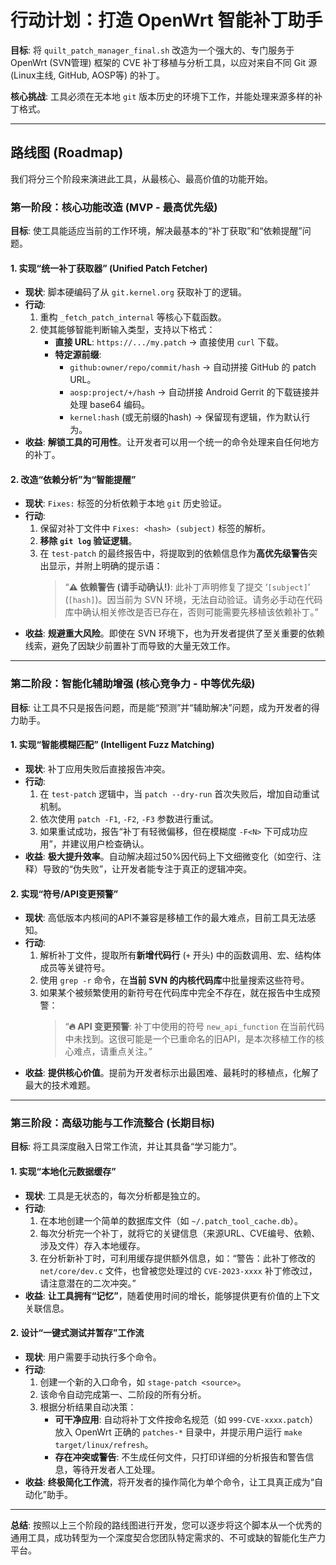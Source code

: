 # 行动计划：打造 OpenWrt 智能补丁助手

**目标**: 将 `quilt_patch_manager_final.sh` 改造为一个强大的、专门服务于 OpenWrt (SVN管理) 框架的 CVE 补丁移植与分析工具，以应对来自不同 Git 源 (Linux主线, GitHub, AOSP等) 的补丁。

**核心挑战**: 工具必须在无本地 `git` 版本历史的环境下工作，并能处理来源多样的补丁格式。

---

## 路线图 (Roadmap)

我们将分三个阶段来演进此工具，从最核心、最高价值的功能开始。

### **第一阶段：核心功能改造 (MVP - 最高优先级)**

**目标**: 使工具能适应当前的工作环境，解决最基本的“补丁获取”和“依赖提醒”问题。

#### **1. 实现“统一补丁获取器” (Unified Patch Fetcher)**

*   **现状**: 脚本硬编码了从 `git.kernel.org` 获取补丁的逻辑。
*   **行动**:
    1.  重构 `_fetch_patch_internal` 等核心下载函数。
    2.  使其能够智能判断输入类型，支持以下格式：
        *   **直接 URL**: `https://.../my.patch` -> 直接使用 `curl` 下载。
        *   **特定源前缀**:
            *   `github:owner/repo/commit/hash` -> 自动拼接 GitHub 的 patch URL。
            *   `aosp:project/+/hash` -> 自动拼接 Android Gerrit 的下载链接并处理 base64 编码。
            *   `kernel:hash` (或无前缀的hash) -> 保留现有逻辑，作为默认行为。
*   **收益**: **解锁工具的可用性**。让开发者可以用一个统一的命令处理来自任何地方的补丁。

#### **2. 改造“依赖分析”为“智能提醒”**

*   **现状**: `Fixes:` 标签的分析依赖于本地 `git` 历史验证。
*   **行动**:
    1.  保留对补丁文件中 `Fixes: <hash> (subject)` 标签的解析。
    2.  **移除 `git log` 验证逻辑**。
    3.  在 `test-patch` 的最终报告中，将提取到的依赖信息作为**高优先级警告**突出显示，并附上明确的提示语：
        > “**⚠️ 依赖警告 (请手动确认!)**: 此补丁声明修复了提交 ‘`[subject]`’ (`[hash]`)。因当前为 SVN 环境，无法自动验证。请务必手动在代码库中确认相关修改是否已存在，否则可能需要先移植该依赖补丁。”
*   **收益**: **规避重大风险**。即使在 SVN 环境下，也为开发者提供了至关重要的依赖线索，避免了因缺少前置补丁而导致的大量无效工作。

---

### **第二阶段：智能化辅助增强 (核心竞争力 - 中等优先级)**

**目标**: 让工具不只是报告问题，而是能“预测”并“辅助解决”问题，成为开发者的得力助手。

#### **1. 实现“智能模糊匹配” (Intelligent Fuzz Matching)**

*   **现状**: 补丁应用失败后直接报告冲突。
*   **行动**:
    1.  在 `test-patch` 逻辑中，当 `patch --dry-run` 首次失败后，增加自动重试机制。
    2.  依次使用 `patch -F1`, `-F2`, `-F3` 参数进行重试。
    3.  如果重试成功，报告“补丁有轻微偏移，但在模糊度 `-F<N>` 下可成功应用”，并建议用户检查确认。
*   **收益**: **极大提升效率**。自动解决超过50%因代码上下文细微变化（如空行、注释）导致的“伪失败”，让开发者能专注于真正的逻辑冲突。

#### **2. 实现“符号/API变更预警”**

*   **现状**: 高低版本内核间的API不兼容是移植工作的最大难点，目前工具无法感知。
*   **行动**:
    1.  解析补丁文件，提取所有**新增代码行** (`+` 开头) 中的函数调用、宏、结构体成员等关键符号。
    2.  使用 `grep -r` 命令，在**当前 SVN 的内核代码库**中批量搜索这些符号。
    3.  如果某个被频繁使用的新符号在代码库中完全不存在，就在报告中生成预警：
        > “**🔥 API 变更预警**: 补丁中使用的符号 `new_api_function` 在当前代码中未找到。这很可能是一个已重命名的旧API，是本次移植工作的核心难点，请重点关注。”
*   **收益**: **提供核心价值**。提前为开发者标示出最困难、最耗时的移植点，化解了最大的技术难题。

---

### **第三阶段：高级功能与工作流整合 (长期目标)**

**目标**: 将工具深度融入日常工作流，并让其具备“学习能力”。

#### **1. 实现“本地化元数据缓存”**

*   **现状**: 工具是无状态的，每次分析都是独立的。
*   **行动**:
    1.  在本地创建一个简单的数据库文件（如 `~/.patch_tool_cache.db`）。
    2.  每次分析完一个补丁，就将它的关键信息（来源URL、CVE编号、依赖、涉及文件）存入本地缓存。
    3.  在分析新补丁时，可利用缓存提供额外信息，如：“警告：此补丁修改的 `net/core/dev.c` 文件，也曾被您处理过的 `CVE-2023-xxxx` 补丁修改过，请注意潜在的二次冲突。”
*   **收益**: **让工具拥有“记忆”**，随着使用时间的增长，能够提供更有价值的上下文关联信息。

#### **2. 设计“一键式测试并暂存”工作流**

*   **现状**: 用户需要手动执行多个命令。
*   **行动**:
    1.  创建一个新的入口命令，如 `stage-patch <source>`。
    2.  该命令自动完成第一、二阶段的所有分析。
    3.  根据分析结果自动决策：
        *   **可干净应用**: 自动将补丁文件按命名规范（如 `999-CVE-xxxx.patch`）放入 OpenWrt 正确的 `patches-*` 目录中，并提示用户运行 `make target/linux/refresh`。
        *   **存在冲突或警告**: 不生成任何文件，只打印详细的分析报告和警告信息，等待开发者人工处理。
*   **收益**: **终极简化工作流**，将开发者的操作简化为单个命令，让工具真正成为“自动化”助手。

---

**总结**: 按照以上三个阶段的路线图进行开发，您可以逐步将这个脚本从一个优秀的通用工具，成功转型为一个深度契合您团队特定需求的、不可或缺的智能化生产力平台。